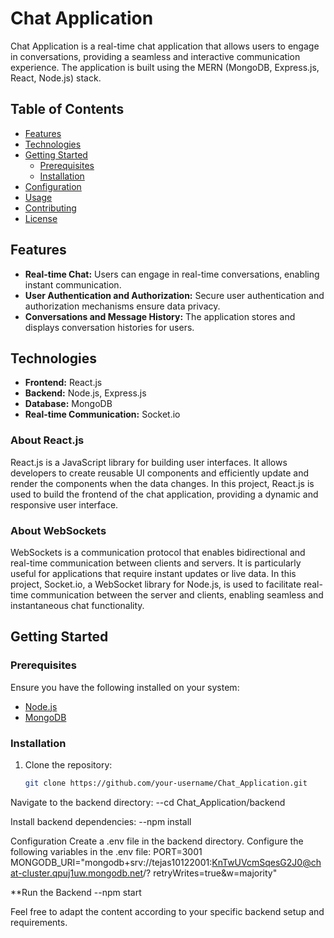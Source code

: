 # Chat Application

Chat Application is a real-time chat application that allows users to engage in conversations, providing a seamless and interactive communication experience. The application is built using the MERN (MongoDB, Express.js, React, Node.js) stack.

## Table of Contents

- [Features](#features)
- [Technologies](#technologies)
- [Getting Started](#getting-started)
  - [Prerequisites](#prerequisites)
  - [Installation](#installation)
- [Configuration](#configuration)
- [Usage](#usage)
- [Contributing](#contributing)
- [License](#license)

## Features

- **Real-time Chat:** Users can engage in real-time conversations, enabling instant communication.
- **User Authentication and Authorization:** Secure user authentication and authorization mechanisms ensure data privacy.
- **Conversations and Message History:** The application stores and displays conversation histories for users.

## Technologies

- **Frontend:** React.js
- **Backend:** Node.js, Express.js
- **Database:** MongoDB
- **Real-time Communication:** Socket.io

### About React.js

React.js is a JavaScript library for building user interfaces. It allows developers to create reusable UI components and efficiently update and render the components when the data changes. In this project, React.js is used to build the frontend of the chat application, providing a dynamic and responsive user interface.

### About WebSockets

WebSockets is a communication protocol that enables bidirectional and real-time communication between clients and servers. It is particularly useful for applications that require instant updates or live data. In this project, Socket.io, a WebSocket library for Node.js, is used to facilitate real-time communication between the server and clients, enabling seamless and instantaneous chat functionality.

## Getting Started

### Prerequisites

Ensure you have the following installed on your system:

- [Node.js](https://nodejs.org/)
- [MongoDB](https://www.mongodb.com/)

### Installation

1. Clone the repository:

   ```bash
   git clone https://github.com/your-username/Chat_Application.git


Navigate to the backend directory:
--cd Chat_Application/backend

Install backend dependencies: 
--npm install

Configuration
 Create a .env file in the backend directory.
 Configure the following variables in the .env file:
 PORT=3001
 MONGODB_URI="mongodb+srv://tejas10122001:KnTwUVcmSqesG2J0@chat-cluster.qpuj1uw.mongodb.net/? 
 retryWrites=true&w=majority"
 
 **Run the Backend
 --npm start

 
Feel free to adapt the content according to your specific backend setup and requirements.
 

    

